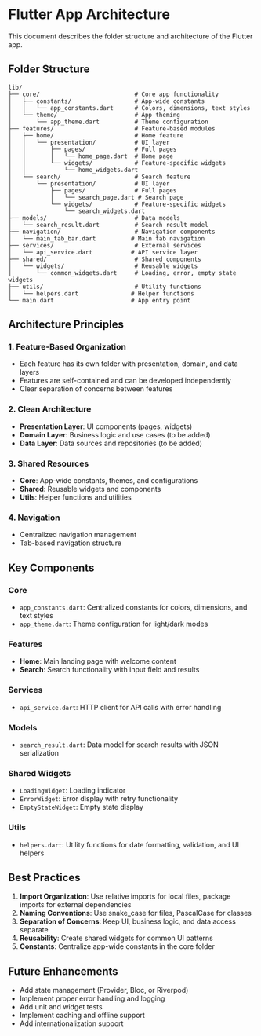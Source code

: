 # Flutter App Architecture

This document describes the folder structure and architecture of the Flutter app.

## Folder Structure

```
lib/
├── core/                           # Core app functionality
│   ├── constants/                  # App-wide constants
│   │   └── app_constants.dart      # Colors, dimensions, text styles
│   └── theme/                      # App theming
│       └── app_theme.dart          # Theme configuration
├── features/                       # Feature-based modules
│   ├── home/                       # Home feature
│   │   └── presentation/           # UI layer
│   │       ├── pages/              # Full pages
│   │       │   └── home_page.dart  # Home page
│   │       └── widgets/            # Feature-specific widgets
│   │           └── home_widgets.dart
│   └── search/                     # Search feature
│       └── presentation/           # UI layer
│           ├── pages/              # Full pages
│           │   └── search_page.dart # Search page
│           └── widgets/            # Feature-specific widgets
│               └── search_widgets.dart
├── models/                         # Data models
│   └── search_result.dart          # Search result model
├── navigation/                     # Navigation components
│   └── main_tab_bar.dart          # Main tab navigation
├── services/                       # External services
│   └── api_service.dart           # API service layer
├── shared/                         # Shared components
│   └── widgets/                    # Reusable widgets
│       └── common_widgets.dart     # Loading, error, empty state widgets
├── utils/                          # Utility functions
│   └── helpers.dart               # Helper functions
└── main.dart                      # App entry point
```

## Architecture Principles

### 1. Feature-Based Organization
- Each feature has its own folder with presentation, domain, and data layers
- Features are self-contained and can be developed independently
- Clear separation of concerns between features

### 2. Clean Architecture
- **Presentation Layer**: UI components (pages, widgets)
- **Domain Layer**: Business logic and use cases (to be added)
- **Data Layer**: Data sources and repositories (to be added)

### 3. Shared Resources
- **Core**: App-wide constants, themes, and configurations
- **Shared**: Reusable widgets and components
- **Utils**: Helper functions and utilities

### 4. Navigation
- Centralized navigation management
- Tab-based navigation structure

## Key Components

### Core
- `app_constants.dart`: Centralized constants for colors, dimensions, and text styles
- `app_theme.dart`: Theme configuration for light/dark modes

### Features
- **Home**: Main landing page with welcome content
- **Search**: Search functionality with input field and results

### Services
- `api_service.dart`: HTTP client for API calls with error handling

### Models
- `search_result.dart`: Data model for search results with JSON serialization

### Shared Widgets
- `LoadingWidget`: Loading indicator
- `ErrorWidget`: Error display with retry functionality
- `EmptyStateWidget`: Empty state display

### Utils
- `helpers.dart`: Utility functions for date formatting, validation, and UI helpers

## Best Practices

1. **Import Organization**: Use relative imports for local files, package imports for external dependencies
2. **Naming Conventions**: Use snake_case for files, PascalCase for classes
3. **Separation of Concerns**: Keep UI, business logic, and data access separate
4. **Reusability**: Create shared widgets for common UI patterns
5. **Constants**: Centralize app-wide constants in the core folder

## Future Enhancements

- Add state management (Provider, Bloc, or Riverpod)
- Implement proper error handling and logging
- Add unit and widget tests
- Implement caching and offline support
- Add internationalization support
